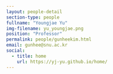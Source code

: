 ```yaml
---
layout: people-detail
section-type: people
fullname: "Youngjae Yu"
img-filename: yu_youngjae.png
position: "Professor"
permalink: people/gunheekim.html
email: gunhee@snu.ac.kr
social:
  - title: home
    url: https://yj-yu.github.io/home/
---
```

